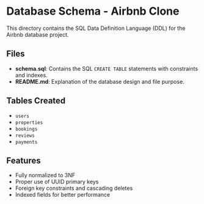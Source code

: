 # Database Schema - Airbnb Clone

This directory contains the SQL Data Definition Language (DDL) for the Airbnb database project.

## Files

- **schema.sql**: Contains the SQL `CREATE TABLE` statements with constraints and indexes.
- **README.md**: Explanation of the database design and file purpose.

## Tables Created

- `users`
- `properties`
- `bookings`
- `reviews`
- `payments`

## Features

- Fully normalized to 3NF
- Proper use of UUID primary keys
- Foreign key constraints and cascading deletes
- Indexed fields for better performance
